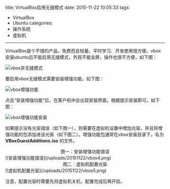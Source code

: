 title: VirtualBox启用无缝模式
date: 2015-11-22 10:05:33
tags:
  - VirtualBox
  - Ubuntu
categories:
  - 操作系统
  - 虚拟机
---
VirtualBox是个不错的产品，免费而且轻量。平时学习、开发使用很方便。vbox安装ubuntu后不能启用无缝模式，外观不能全屏，操作也很不方便，如下图：

<!-- more -->

![vbox非无缝模式](/uploads/20151122/vbox1.png)

要启用vbox无缝模式需要安装增强功能，如下图：

![vbox增强功能](/uploads/20151122/vbox2.png)

点击“安装增强功能”后，在客户机中会出现安装界面，根据提示安装即可。如下图：

![vbox增强功能安装](/uploads/20151122/vbox3.png)

如果提示没有光驱错误（如下图一），则需要在虚拟机设置中增加光驱，并且将增强功能的包添加进该光驱（如下图二）。增强功能包通常在vbox安装目录下，名为 **VBoxGuestAdditions.iso** 的文件。

<center>图一：安装增强功能错误</center>
![安装增强功能错误](/uploads/20151122/vbox4.png)

<center>图二：虚拟机配置光驱</center>
![虚拟机配置光驱](/uploads/20151122/vbox5.png)

注意，配置光驱时需要先将虚拟机关机，配置完成后再开启。
